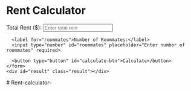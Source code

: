 <!DOCTYPE html>
<html lang="en">
<head>
  <meta charset="UTF-8">
  <meta name="viewport" content="width=device-width, initial-scale=1.0">
  <title>Rent Calculator</title>
  <link rel="stylesheet" href="styles.css">
</head>
<body>
  <div class="calculator-container">
    <h1>Rent Calculator</h1>
    <form id="rent-form">
      <label for="total-rent">Total Rent ($):</label>
      <input type="number" id="total-rent" placeholder="Enter total rent" required>
      
      <label for="roommates">Number of Roommates:</label>
      <input type="number" id="roommates" placeholder="Enter number of roommates" required>
      
      <button type="button" id="calculate-btn">Calculate</button>
    </form>
    <div id="result" class="result"></div>
  </div>
  <script src="script.js"></script>
</body>
</html># Rent-calculator-
